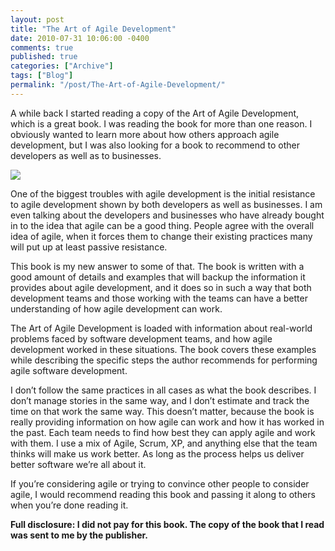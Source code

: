 ```yaml
---
layout: post
title: "The Art of Agile Development"
date: 2010-07-31 10:06:00 -0400
comments: true
published: true
categories: ["Archive"]
tags: ["Blog"]
permalink: "/post/The-Art-of-Agile-Development/"
---
```

<!-- more -->



<p>A while back I started reading a copy of the Art of Agile Development, which is a great book. I was reading the book for more than one reason. I obviously wanted to learn more about how others approach agile development, but I was also looking for a book to recommend to other developers as well as to businesses.</p>  
<p><a href="http://www.amazon.com/gp/product/0596527675/ref=as_li_ss_il?ie=UTF8&amp;tag=breenrsblo-20&amp;linkCode=as2&amp;camp=217145&amp;creative=399369&amp;creativeASIN=0596527675"><img border="0" src="http://ws.assoc-amazon.com/widgets/q?_encoding=UTF8&amp;Format=_SL160_&amp;ASIN=0596527675&amp;MarketPlace=US&amp;ID=AsinImage&amp;WS=1&amp;tag=breenrsblo-20&amp;ServiceVersion=20070822"></a><img src="http://www.assoc-amazon.com/e/ir?t=&amp;l=as2&amp;o=1&amp;a=0596527675&amp;camp=217145&amp;creative=399369" width="1" height="1" border="0" alt="" style="border:none !important; margin:0px !important;">
</p>
<p>One of the biggest troubles with agile development is the initial resistance to agile development shown by both developers as well as businesses. I am even talking about the developers and businesses who have already bought in to the idea that agile can be a good thing. People agree with the overall idea of agile, when it forces them to change their existing practices many will put up at least passive resistance.</p>

<p>This book is my new answer to some of that. The book is written with a good amount of details and examples that will backup the information it provides about agile development, and it does so in such a way that both development teams and those working with the teams can have a better understanding of how agile development can work.</p>  <p>The Art of Agile Development is loaded with information about real-world problems faced by software development teams, and how agile development worked in these situations. The book covers these examples while describing the specific steps the author recommends for performing agile software development.</p>  <p>I don’t follow the same practices in all cases as what the book describes. I don’t manage stories in the same way, and I don’t estimate and track the time on that work the same way. This doesn’t matter, because the book is really providing information on how agile can work and how it has worked in the past. Each team needs to find how best they can apply agile and work with them. I use a mix of Agile, Scrum, XP, and anything else that the team thinks will make us work better. As long as the process helps us deliver better software we’re all about it.</p>  <p>If you’re considering agile or trying to convince other people to consider agile, I would recommend reading this book and passing it along to others when you’re done reading it.</p>  <p><strong>Full disclosure: I did not pay for this book. The copy of the book that I read was sent to me by the publisher.</strong></p>
